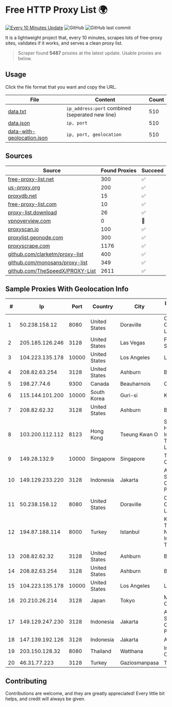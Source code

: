 
# Free HTTP Proxy List 🌍

[![Every 10 Minutes Update](https://github.com/mertguvencli/http-proxy-list/actions/workflows/main.yml/badge.svg?branch=main)](https://github.com/mertguvencli/http-proxy-list/actions/workflows/main.yml)
![GitHub](https://img.shields.io/github/license/mertguvencli/http-proxy-list)
![GitHub last commit](https://img.shields.io/github/last-commit/mertguvencli/http-proxy-list)

It is a lightweight project that, every 10 minutes, scrapes lots of free-proxy sites, validates if it works, and serves a clean proxy list.


> Scraper found **5487** proxies at the latest update. Usable proxies are below.

## Usage

Click the file format that you want and copy the URL.


|File|Content|Count|
|----|-------|-----|
|[data.txt](https://raw.githubusercontent.com/mertguvencli/http-proxy-list/main/proxy-list/data.txt)|`ip_address:port` combined (seperated new line)|510|
|[data.json](https://raw.githubusercontent.com/mertguvencli/http-proxy-list/main/proxy-list/data.json)|`ip, port`|510|
|[data-with-geolocation.json](https://raw.githubusercontent.com/mertguvencli/http-proxy-list/main/proxy-list/data-with-geolocation.json)|`ip, port, geolocation`|510|

## Sources

|Source|Found Proxies|Succeed|
|------|-------------|-------|
|[free-proxy-list.net](https://free-proxy-list.net)|300|✅|
|[us-proxy.org](https://www.us-proxy.org)|200|✅|
|[proxydb.net](http://proxydb.net)|15|✅|
|[free-proxy-list.com](https://free-proxy-list.com/?page=&port=&type%5B%5D=http&type%5B%5D=https&up_time=0&search=Search)|10|✅|
|[proxy-list.download](https://www.proxy-list.download/HTTP)|26|✅|
|[vpnoverview.com](https://vpnoverview.com/privacy/anonymous-browsing/free-proxy-servers)|0|🚫|
|[proxyscan.io](https://www.proxyscan.io)|100|✅|
|[proxylist.geonode.com](https://proxylist.geonode.com/api/proxy-list?limit=300&page=1&sort_by=lastChecked&sort_type=desc&protocols=http,https)|300|✅|
|[proxyscrape.com](https://api.proxyscrape.com/v2/?request=displayproxies&protocol=http&timeout=10000&country=all&ssl=all&anonymity=all)|1176|✅|
|[github.com/clarketm/proxy-list](https://raw.githubusercontent.com/clarketm/proxy-list/master/proxy-list-raw.txt)|400|✅|
|[github.com/monosans/proxy-list](https://raw.githubusercontent.com/monosans/proxy-list/main/proxies/http.txt)|349|✅|
|[github.com/TheSpeedX/PROXY-List](https://raw.githubusercontent.com/TheSpeedX/PROXY-List/master/http.txt)|2611|✅|


## Sample Proxies With Geolocation Info

|#|Ip|Port|Country|City|Internet Service Provider|
|-|--|----|-------|----|-------------------------|
|1|50.238.158.12|8080|United States|Doraville|Comcast Cable Communications, LLC|
|2|205.185.126.246|3128|United States|Las Vegas|FranTech Solutions|
|3|104.223.135.178|10000|United States|Los Angeles|LayerHost|
|4|208.82.63.254|3128|United States|Ashburn|Bernardi Sounds|
|5|198.27.74.6|9300|Canada|Beauharnois|OVH SAS|
|6|115.144.101.200|10000|South Korea|Guri-si|Korea Telecom|
|7|208.82.62.32|3128|United States|Ashburn|Bernardi Sounds|
|8|103.200.112.112|8123|Hong Kong|Tseung Kwan O|Shanghai Huajuan Information Technology Co., Ltd.|
|9|149.28.132.9|10000|Singapore|Singapore|The Constant Company|
|10|149.129.233.220|3128|Indonesia|Jakarta|Alibaba.com Singapore E-Commerce Private Limited|
|11|50.238.158.12|8080|United States|Doraville|Comcast Cable Communications, LLC|
|12|194.87.188.114|8000|Turkey|Istanbul|Kadir Huseyin Tezcan Nosspeed Internet Teknolojileri|
|13|208.82.62.32|3128|United States|Ashburn|Bernardi Sounds|
|14|208.82.63.254|3128|United States|Ashburn|Bernardi Sounds|
|15|104.223.135.178|10000|United States|Los Angeles|LayerHost|
|16|20.210.26.214|3128|Japan|Tokyo|Microsoft Corporation|
|17|149.129.247.230|3128|Indonesia|Jakarta|Alibaba.com Singapore E-Commerce Private Limited|
|18|147.139.192.126|3128|Indonesia|Jakarta|Alibaba.com LLC|
|19|203.150.128.32|8080|Thailand|Watthana|Internet Thailand Company Ltd|
|20|46.31.77.223|3128|Turkey|Gaziosmanpasa|Talha Bogaz|



## Contributing

Contributions are welcome, and they are greatly appreciated! Every
little bit helps, and credit will always be given.

